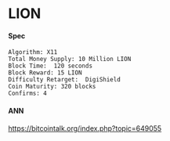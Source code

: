 LION
=========



#### Spec
    Algorithm: X11
    Total Money Supply: 10 Million LION
    Block Time:  120 seconds
    Block Reward: 15 LION
    Difficulty Retarget:  DigiShield
    Coin Maturity: 320 blocks
    Confirms: 4
 



#### ANN
  https://bitcointalk.org/index.php?topic=649055

####
